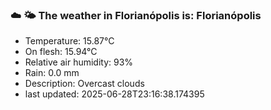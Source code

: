 ### ☁️ 🌤️  The weather in Florianópolis is: Florianópolis

- Temperature: 15.87°C
- On flesh: 15.94°C
- Relative air humidity: 93%
- Rain: 0.0 mm
- Description: Overcast clouds
- last updated: 2025-06-28T23:16:38.174395
